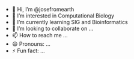 - 👋 Hi, I’m @josefromearth
- 👀 I’m interested in Computational Biology
- 🌱 I’m currently learning SIG and Bioinformatics
- 💞️ I’m looking to collaborate on ...
- 📫 How to reach me ...
- 😄 Pronouns: ...
- ⚡ Fun fact: ...

<!---
josefromearth/josefromearth is a ✨ special ✨ repository because its `README.md` (this file) appears on your GitHub profile.
You can click the Preview link to take a look at your changes.
--->

